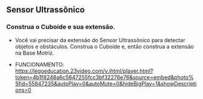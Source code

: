 ## Sensor Ultrassônico

### Construa o Cuboide e sua extensão.


- Você vai precisar da extensão do Sensor Ultrassônico para detectar objetos e obstáculos. Construa o Cuboide e, então construa a extensão na Base Motriz.

- FUNCIONAMENTO: https://legoeducation.23video.com/v.ihtml/player.html?token=4b1f8248a6c5647255fcc3bf32276e76&source=embed&photo%5fid=55847235&autoPlay=0&autoMute=0&hideBigPlay=1&showDescriptions=0
